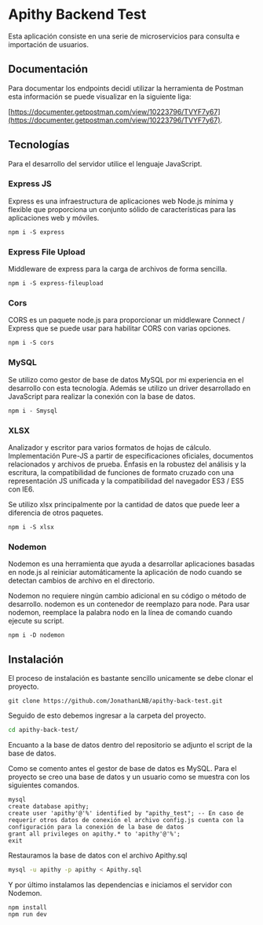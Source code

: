# Apithy Backend Test

Esta aplicación consiste en una serie de microservicios para consulta e importación de usuarios.

## Documentación 

Para documentar los endpoints decidí utilizar la herramienta de Postman esta información se puede visualizar en la siguiente liga: 

[https://documenter.getpostman.com/view/10223796/TVYF7y67](https://documenter.getpostman.com/view/10223796/TVYF7y67).

## Tecnologías
Para el desarrollo del servidor utilice el lenguaje JavaScript.

### Express JS ###
Express es una infraestructura de aplicaciones web Node.js mínima y flexible que proporciona un conjunto sólido de características para las aplicaciones web y móviles. 
```npm
npm i -S express
```

### Express File Upload ### 
Middleware de express para la carga de archivos de forma sencilla.
```npm
npm i -S express-fileupload
```

### Cors ###
CORS es un paquete node.js para proporcionar un middleware Connect / Express que se puede usar para habilitar CORS con varias opciones.

```npm
npm i -S cors
```

### MySQL ###
Se utilizo como gestor de base de datos MySQL por mi experiencia en el desarrollo con esta tecnología. Además se utilizo un driver desarrollado en JavaScript para realizar la conexión con la base de datos.

```npm
npm i - Smysql
```

### XLSX ###
Analizador y escritor para varios formatos de hojas de cálculo. Implementación Pure-JS a partir de especificaciones oficiales, documentos relacionados y archivos de prueba. Énfasis en la robustez del análisis y la escritura, la compatibilidad de funciones de formato cruzado con una representación JS unificada y la compatibilidad del navegador ES3 / ES5 con IE6.

Se utilizo xlsx principalmente por la cantidad de datos que puede leer a diferencia de otros paquetes.

```npm
npm i -S xlsx
```

### Nodemon ###
Nodemon es una herramienta que ayuda a desarrollar aplicaciones basadas en node.js al reiniciar automáticamente la aplicación de nodo cuando se detectan cambios de archivo en el directorio.

Nodemon no requiere ningún cambio adicional en su código o método de desarrollo. nodemon es un contenedor de reemplazo para node. Para usar nodemon, reemplace la palabra nodo en la línea de comando cuando ejecute su script.

```npm
npm i -D nodemon
```
## Instalación
El proceso de instalación es bastante sencillo unicamente se debe clonar el proyecto.

```git
git clone https://github.com/JonathanLNB/apithy-back-test.git
```

Seguido de esto debemos ingresar a la carpeta del proyecto.

```bash
cd apithy-back-test/
```


Encuanto a la base de datos dentro del repositorio se adjunto el script de la base de datos.

Como se comento antes el gestor de base de datos es MySQL. Para el proyecto se creo una base de datos y un usuario como se muestra con los siguientes comandos.

```mysql
mysql
create database apithy;
create user 'apithy'@'%' identified by "apithy_test"; -- En caso de requerir otros datos de conexión el archivo config.js cuenta con la configuración para la conexión de la base de datos
grant all privileges on apithy.* to 'apithy'@'%';
exit
```

Restauramos la base de datos con el archivo Apithy.sql

```bash
mysql -u apithy -p apithy < Apithy.sql  
```

Y por último instalamos las dependencias e iniciamos el servidor con Nodemon.


```npm
npm install
npm run dev
```
